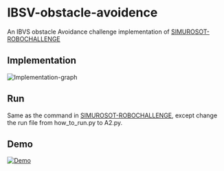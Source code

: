# IBSV-obstacle-avoidence

An IBVS obstacle Avoidance challenge implementation of [SIMUROSOT-ROBOCHALLENGE](https://github.com/zerowind168/SIMUROSOT-ROBOCHALLENGE)


## Implementation 
![Implementation-graph](implementation.jpg)

## Run

Same as the command in [SIMUROSOT-ROBOCHALLENGE](https://github.com/zerowind168/SIMUROSOT-ROBOCHALLENGE), except change the run file from how_to_run.py to A2.py.

## Demo
[![Demo](https://img.youtube.com/vi/7S7Oale-jRc/0.jpg)](https://youtu.be/7S7Oale-jRc "Demo")